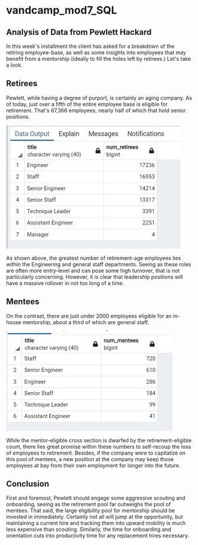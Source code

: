 # vandcamp_mod7_SQL

## Analysis of Data from Pewlett Hackard

In this week's installment the client has asked for a breakdown of the retiring employee-base, as well as some insights into employees that may benefit from a mentorship (ideally to fill the holes left by retirees.) Let's take a look.

## Retirees
Pewlett, while having a degree of purport, is certainly an aging company. As of today, just over a fifth of the entire employee base is eligible for retirement. That's 67,366 employees, nearly half of which that hold senior positions. 

![Retirement pool](https://github.com/davidandcarr/vandcamp_mod7_SQL/blob/main/retirement_counts.png)

As shown above, the greatest number of retirement-age employees lies within the Engineering and general staff departments. Seeing as these roles are often more entry-level and can pose some high turnover, that is not particularly concerning. However, it is clear that leadership positions will have a massive rollover in not too long of a time.

## Mentees
On the contrast, there are just under 2000 employees eligible for an in-house mentorship, about a third of which are general staff. 

![Mentorship pool](https://github.com/davidandcarr/vandcamp_mod7_SQL/blob/main/mentee_counts.png)

While the mentor-eligible cross section is dwarfed by the retirement-eligible count, there lies great promise within these numbers to self-recoup the loss of employees to retirement. Besides, if the company were to capitalize on this pool of mentees, a new position at the company may keep those employees at bay from their own employment for longer into the future. 

## Conclusion
First and foremost, Pewlett should engage some aggressive scouting and onboarding, seeing as the retirement pool far outweighs the pool of mentees. That said, the large eligibility pool for mentorship should be invested in immediately. Certainly not all will jump at the opportunity, but maintaining a current hire and tracking them into upward mobility is much less expensive than scouting. Similarly, the time for onboarding and orientation cuts into productivity time for any replacement hires necessary. 